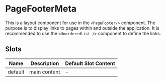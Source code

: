 # PageFooterMeta

This is a layout component for use in the `<PageFooter/>` component. The purpose is to display links to pages within and outside the application. It is recommended to use the `<UnorderedList />` component to define the links.

## Slots

<!-- @vuese:PageFooterMeta:slots:start -->

| Name    | Description  | Default Slot Content |
| ------- | ------------ | -------------------- |
| default | main content | -                    |

<!-- @vuese:PageFooterMeta:slots:end -->
